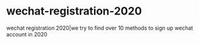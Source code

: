 # wechat-registration-2020
wechat registration 2020|we try to find over 10 methods to sign up wechat account in 2020
